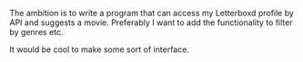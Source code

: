 The ambition is to write a program that can access my Letterboxd profile by API and suggests a movie. Preferably I want to add the functionality to filter by genres etc.

It would be cool to make some sort of interface.
